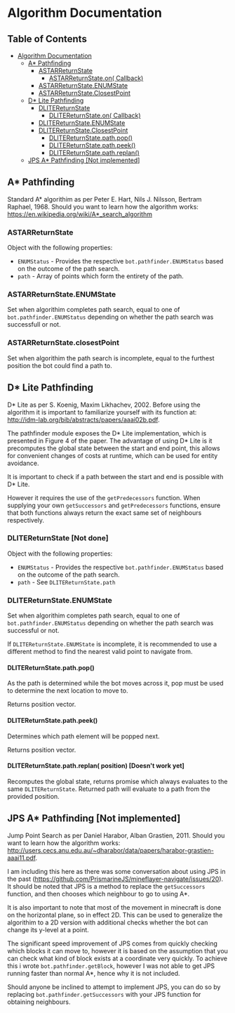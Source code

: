 # Algorithm Documentation

## Table of Contents
- [Algorithm Documentation](#algorithm-documentation)
    - [A* Pathfinding](#a-pathfinding)
        - [ASTARReturnState](#astarreturnstate)
            - [ASTARReturnState.on( Callback)](#astarreturnstateon-callback)
        - [ASTARReturnState.ENUMState](#astarreturnstateenumstate)
        - [ASTARReturnState.ClosestPoint](#astarreturnstateclosestpoint)
    - [D* Lite Pathfinding](#d-lite-pathfinding)
        - [DLITEReturnState](#dlitereturnstate)
            - [DLITEReturnState.on( Callback)](#dlitereturnstateon-callback)
        - [DLITEReturnState.ENUMState](#dlitereturnstateenumstate)
        - [DLITEReturnState.ClosestPoint](#dlitereturnstateclosestpoint)
            - [DLITEReturnState.path.pop()](#dlitereturnstatepathpop)
            - [DLITEReturnState.path.peek()](#dlitereturnstatepathpeek)
            - [DLITEReturnState.path.replan()](#dlitereturnstatepathreplan)
    - [JPS A* Pathfinding [Not implemented]](#jps-a-pathfinding-not-implemented)

## A* Pathfinding
Standard A* algorithim as per Peter E. Hart, Nils J. Nilsson, Bertram Raphael, 1968.
Should you want to learn how the algorithm works: https://en.wikipedia.org/wiki/A*_search_algorithm

### ASTARReturnState
Object with the following properties:

* `ENUMStatus` - Provides the respective `bot.pathfinder.ENUMStatus` based on the outcome of the path search.
* `path` - Array of points which form the entirety of the path.

### ASTARReturnState.ENUMState
Set when algorithim completes path search, equal to one of `bot.pathfinder.ENUMStatus` depending on whether the path search was successfull or not.

### ASTARReturnState.closestPoint
Set when algorithim the path search is incomplete, equal to the furthest position the bot could find a path to.

## D* Lite Pathfinding
D* Lite as per S. Koenig, Maxim Likhachev, 2002.
Before using the algorithm it is important to familiarize yourself with its function at: http://idm-lab.org/bib/abstracts/papers/aaai02b.pdf.

The pathfinder module exposes the D* Lite implementation, which is presented in Figure 4 of the paper.
The advantage of using D* Lite is it precomputes the global state between the start and end point, this allows for convenient changes of costs at runtime, which can be used for entity avoidance.

It is important to check if a path between the start and end is possible with D* Lite.

However it requires the use of the `getPredecessors` function. When supplying your own `getSuccessors` and `getPredecessors` functions, ensure that both functions always return the exact same set of neighbours respectively.

### DLITEReturnState [Not done]
Object with the following properties:

* `ENUMStatus` - Provides the respective `bot.pathfinder.ENUMStatus` based on the outcome of the path search.
* `path` - See `DLITEReturnState.path`

### DLITEReturnState.ENUMState
Set when algorithim completes path search, equal to one of `bot.pathfinder.ENUMStatus` depending on whether the path search was successful or not.

If `DLITEReturnState.ENUMState` is incomplete, it is recommended to use a different method to find the nearest valid point to navigate from.

#### DLITEReturnState.path.pop()
As the path is determined while the bot moves across it, pop must be used to determine the next location to move to.

Returns position vector.

#### DLITEReturnState.path.peek()
Determines which path element will be popped next.

Returns position vector.

#### DLITEReturnState.path.replan( position) [Doesn't work yet]
Recomputes the global state, returns promise which always evaluates to the same `DLITEReturnState`. Returned path will evaluate to a path from the provided position.


## JPS A* Pathfinding [Not implemented]
Jump Point Search as per Daniel Harabor, Alban Grastien, 2011.
Should you want to learn how the algorithm works: http://users.cecs.anu.edu.au/~dharabor/data/papers/harabor-grastien-aaai11.pdf.

I am including this here as there was some conversation about using JPS in the past (https://github.com/PrismarineJS/mineflayer-navigate/issues/20). It should be noted that JPS is a method to replace the `getSuccessors` function, and then chooses which neighbour to go to using A*.

It is also important to note that most of the movement in minecraft is done on the horizontal plane, so in effect 2D. This can be used to generalize the algorithim to a 2D version with additional checks whether the bot can change its y-level at a point.

The significant speed improvement of JPS comes from quickly checking which blocks it can move to, however it is based on the assumption that you can check what kind of block exists at a coordinate very quickly. To achieve this i wrote `bot.pathfinder.getBlock`, however I was not able to get JPS running faster than normal A*, hence why it is not included.

Should anyone be inclined to attempt to implement JPS, you can do so by replacing `bot.pathfinder.getSuccessors` with your JPS function for obtaining neighbours.
